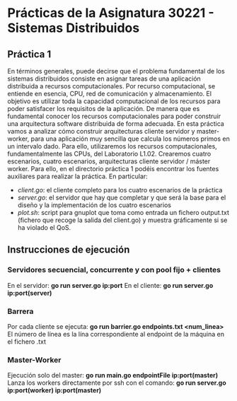 # Prácticas de la Asignatura 30221 - Sistemas Distribuidos
## Práctica 1
En términos generales, puede decirse que el problema fundamental de los sistemas distribuidos consiste en asignar tareas de una aplicación distribuida a recursos computacionales. Por recurso computacional, se entiende en esencia, CPU, red de comunicación y almacenamiento. El objetivo es utilizar toda la capacidad computacional de los recursos para poder satisfacer los requisitos de la aplicación. De manera que es fundamental conocer los recursos computacionales para poder construir una arquitectura software distribuida de forma adecuada. En esta práctica vamos a analizar cómo construir arquitecturas cliente servidor y master-worker, para una aplicación muy sencilla que calcula los números primos en un intervalo dado. Para ello, utilizaremos los recursos computacionales, fundamentalmente las CPUs, del Laboratorio L1.02. Crearemos cuatro escenarios, cuatro escenarios, arquitecturas cliente servidor / máster worker. Para ello, en el directorio práctica 1 podéis encontrar los fuentes auxiliares para realizar la práctica. En particular:
- *client.go*: el cliente completo para los cuatro escenarios de la práctica
- *server.go*: el servidor que hay que completar y que será la base para el diseño y la implementación de los cuatro escenarios
- *plot.sh*: script para gnuplot que toma como entrada un fichero output.txt (fichero que recoge la salida del client.go) y muestra gráficamente si se ha violado el QoS.


## Instrucciones de ejecución
### Servidores secuencial, concurrente y con pool fijo + clientes
En el servidor: **go run server.go ip:port**
En el cliente: **go run server.go ip:port(server)**

### Barrera
Por cada cliente se ejecuta: 
**go run barrier.go endpoints.txt <num_linea>** 
El número de línea es la lína correspondiente al endpoint de la máquina en el fichero .txt

### Master-Worker
Ejecución solo del master: 
**go run main.go endpointFile ip:port(master)**
Lanza los workers directamente por ssh con el comando: 
**go run server.go ip:port(worker) ip:port(master)**
